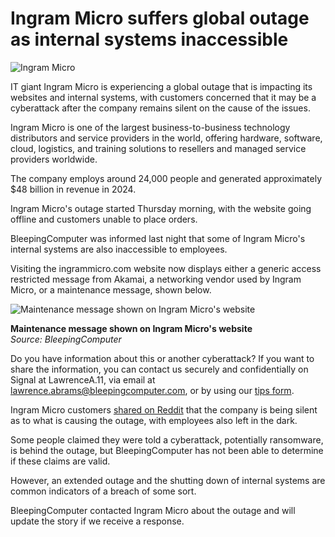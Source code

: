 # Ingram Micro suffers global outage as internal systems inaccessible

![Ingram Micro](https://www.bleepstatic.com/content/hl-images/2025/07/04/ingram-micro-hq.jpg)

IT giant Ingram Micro is experiencing a global outage that is impacting its websites and internal systems, with customers concerned that it may be a cyberattack after the company remains silent on the cause of the issues.

Ingram Micro is one of the largest business-to-business technology distributors and service providers in the world, offering hardware, software, cloud, logistics, and training solutions to resellers and managed service providers worldwide.

The company employs around 24,000 people and generated approximately $48 billion in revenue in 2024.

Ingram Micro's outage started Thursday morning, with the website going offline and customers unable to place orders.

BleepingComputer was informed last night that some of Ingram Micro's internal systems are also inaccessible to employees.

Visiting the ingrammicro.com website now displays either a generic access restricted message from Akamai, a networking vendor used by Ingram Micro, or a maintenance message, shown below.

![Maintenance message shown on Ingram Micro's website](https://www.bleepstatic.com/images/news/security/i/ingram-micro/ingram-micro-maintanance-message.jpg)

**Maintenance message shown on Ingram Micro's website**  
_Source: BleepingComputer_

Do you have information about this or another cyberattack? If you want to share the information, you can contact us securely and confidentially on Signal at LawrenceA.11, via email at lawrence.abrams@bleepingcomputer.com, or by using our [tips form](https://www.bleepingcomputer.com/news-tip/).

Ingram Micro customers [shared on Reddit](https://www.reddit.com/r/msp/comments/1lqyayw/ingram%5Fmicro%5Fdown/) that the company is being silent as to what is causing the outage, with employees also left in the dark.

Some people claimed they were told a cyberattack, potentially ransomware, is behind the outage, but BleepingComputer has not been able to determine if these claims are valid.

However, an extended outage and the shutting down of internal systems are common indicators of a breach of some sort.

BleepingComputer contacted Ingram Micro about the outage and will update the story if we receive a response.